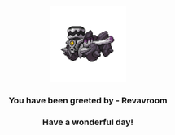 <p align="center">
    <img src="https://raw.githubusercontent.com/PokeAPI/sprites/master/sprites/pokemon/966.png" width="150" height="150">
</p>
<h3 align="center">You have been greeted by - <b>Revavroom</b></h3>
<h3 align="center">Have a wonderful day!</h3>
